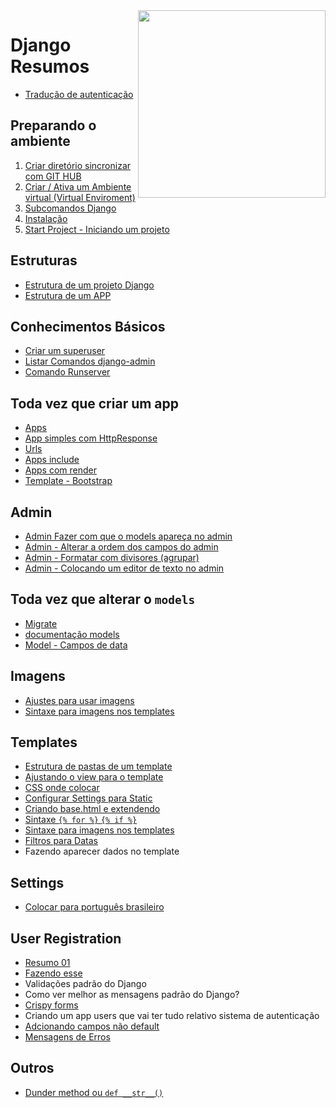 <img src="https://www.djangoproject.com/m/img/logos/django-logo-negative.png" align="right" width="300px">


# Django Resumos
- [Tradução de autenticação](https://github.com/andrenevares/andrenevares/blob/master/python/Django/tuts/traducao/usando_autenticacao_do_Django.md)
## Preparando o ambiente
1. <a href="https://github.com/andrenevares/andrenevares/blob/master/python/Django/tuts/sincronizar_com_git.md" target="_blank">Criar diretório sincronizar com GIT HUB</a>
2. [Criar / Ativa um Ambiente virtual (Virtual Enviroment)](https://github.com/andrenevares/andrenevares/blob/master/python/Django/tuts/virtual_env_criar_ativar.md)
3. [Subcomandos Django](https://github.com/andrenevares/andrenevares/blob/master/python/Django/tuts/subcomandos.md)
4. [Instalação](https://github.com/andrenevares/andrenevares/blob/master/python/Django/tuts/instalando_django.md)
5. [Start Project - Iniciando um projeto](https://github.com/andrenevares/andrenevares/blob/master/python/Django/tuts/iniciando-projeto-django.md)

## Estruturas
- [Estrutura de um projeto Django](https://github.com/andrenevares/andrenevares/blob/master/python/Django/tuts/estrutura-projeto-django..md)
- [Estrutura de um APP](https://github.com/andrenevares/andrenevares/blob/master/python/Django/tuts/apps_estrutura.md)

## Conhecimentos Básicos
- [Criar um superuser](https://github.com/andrenevares/andrenevares/blob/master/python/Django/tuts/superuser_criar.md)
- [Listar Comandos django-admin](https://github.com/andrenevares/andrenevares/blob/master/python/Django/tuts/comandos-admin.md)
- [Comando Runserver](https://github.com/andrenevares/andrenevares/blob/master/python/Django/tuts/comando-runserver.md)

## Toda vez que criar um app
- [Apps](https://github.com/andrenevares/andrenevares/blob/master/python/Django/tuts/apps.md)
- [App simples com HttpResponse](https://github.com/andrenevares/andrenevares/blob/master/python/Django/tuts/app_com_http_response.md)
- [Urls](https://github.com/andrenevares/andrenevares/blob/master/python/Django/tuts/urls.md)
- [Apps include](https://github.com/andrenevares/andrenevares/blob/master/python/Django/tuts/apps_INCLUDE.md)
- [Apps com render](https://github.com/andrenevares/andrenevares/blob/master/python/Django/tuts/app_com_render.md)
- [Template - Bootstrap](https://github.com/andrenevares/andrenevares/blob/master/python/Django/tuts/template_bootstrap.html)

## Admin
- [Admin Fazer com que o models apareça no admin](https://github.com/andrenevares/andrenevares/blob/master/python/Django/tuts/fazer_aparecer_no_backend.md)
- [Admin - Alterar a ordem dos campos do admin](https://github.com/andrenevares/andrenevares/blob/master/python/Django/tuts/admin_alterar_ordem_dos_campos.md)
- [Admin - Formatar com divisores (agrupar)](https://github.com/andrenevares/andrenevares/blob/master/python/Django/tuts/admin_campos_separados_por_blocos.md)
- [Admin - Colocando um editor de texto no admin](https://github.com/andrenevares/andrenevares/blob/master/python/Django/tuts/admin_adcionar_editor_de_texto.md)

## Toda vez que alterar o ```models```
- [Migrate](https://github.com/andrenevares/andrenevares/blob/master/python/Django/tuts/migrate_padrao.md)
- [documentação models](https://docs.djangoproject.com/en/3.0/ref/models/fields/#field-types)
- [Model - Campos de data](https://github.com/andrenevares/andrenevares/blob/master/python/Django/tuts/models_DATAS.md)

## Imagens
- [Ajustes para usar imagens](https://github.com/andrenevares/andrenevares/blob/master/python/Django/tuts/imagem_ajustes.md)
- [Sintaxe para imagens nos templates](https://github.com/andrenevares/andrenevares/blob/master/python/Django/tuts/template_imagem_sintaxe.md)

## Templates
- [Estrutura de pastas de um template](https://github.com/andrenevares/andrenevares/blob/master/python/Django/tuts/estrutura_template.md)
- [Ajustando o view para o template](https://github.com/andrenevares/andrenevares/blob/master/python/Django/tuts/views_resumo.md)
- [CSS onde colocar](https://github.com/andrenevares/andrenevares/blob/master/python/Django/tuts/css_onde_colocar.md)
- [Configurar Settings para Static](https://github.com/andrenevares/andrenevares/blob/master/python/Django/tuts/settings_staticConfig.md)
- [Criando base.html e extendendo](https://github.com/andrenevares/andrenevares/blob/master/python/Django/tuts/template_base_extends.md)
- [Sintaxe ```{% for %}``` ```{% if %}``` ](https://github.com/andrenevares/andrenevares/blob/master/python/Django/tuts/for_if.md)
- [Sintaxe para imagens nos templates](https://github.com/andrenevares/andrenevares/blob/master/python/Django/tuts/template_imagem_sintaxe.md)
- [Filtros para Datas](https://github.com/andrenevares/andrenevares/blob/master/python/Django/tuts/templates_datas_e_filtros.md)
- Fazendo aparecer dados no template

## Settings
- [Colocar para português brasileiro](https://github.com/andrenevares/andrenevares/blob/master/python/Django/tuts/lingua_PORTUGUES.md)


## User Registration
- [Resumo 01](https://github.com/andrenevares/andrenevares/blob/master/python/Django/tuts/user_registration.md)
- [Fazendo esse](https://github.com/andrenevares/andrenevares/blob/master/python/Django/tuts/user_registration_criando_app_user.md)
- Validações padrão do Django
- Como ver melhor as mensagens padrão do Django? 
- [Crispy forms](https://github.com/andrenevares/andrenevares/blob/master/python/Django/tuts/user_registration_CRISPY_FORMS.md)
- Criando um app users que vai ter tudo relativo sistema de autenticação
- [Adcionando campos não default](https://github.com/andrenevares/andrenevares/blob/master/python/Django/tuts/user_registration_ADD_NEW_FIELD.md)
- [Mensagens de Erros](https://github.com/andrenevares/andrenevares/blob/master/python/Django/tuts/messages.md)


## Outros
- [Dunder method ou ```def __str__()```](https://github.com/andrenevares/andrenevares/blob/master/python/Django/tuts/def__str__.md)
